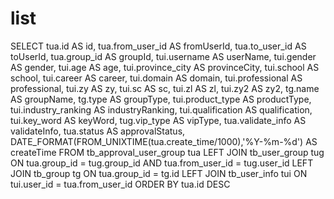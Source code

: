 list
===
SELECT
  tua.id AS id,
  tua.from_user_id AS fromUserId,
  tua.to_user_id AS toUserId,
  tua.group_id AS groupId,
  tui.username AS userName,
  tui.gender AS gender,
  tui.age AS age,
  tui.province_city AS provinceCity,
  tui.school AS school,
  tui.career AS career,
  tui.domain AS domain,
  tui.professional AS professional,
  tui.zy AS zy,
  tui.sc AS sc,
  tui.zl AS zl,
  tui.zy2 AS zy2,
  tg.name AS groupName,
  tg.type AS groupType,
  tui.product_type AS productType,
  tui.industry_ranking AS industryRanking,
  tui.qualification AS qualification,
  tui.key_word AS keyWord,
  tug.vip_type AS vipType,
  tua.validate_info AS validateInfo,
  tua.status AS approvalStatus,
  DATE_FORMAT(FROM_UNIXTIME(tua.create_time/1000),'%Y-%m-%d') AS createTime
FROM tb_approval_user_group tua
LEFT JOIN tb_user_group tug ON tua.group_id = tug.group_id AND tua.from_user_id = tug.user_id
LEFT JOIN tb_group tg ON tua.group_id = tg.id
LEFT JOIN tb_user_info tui ON tui.user_id = tua.from_user_id
ORDER BY tua.id DESC

